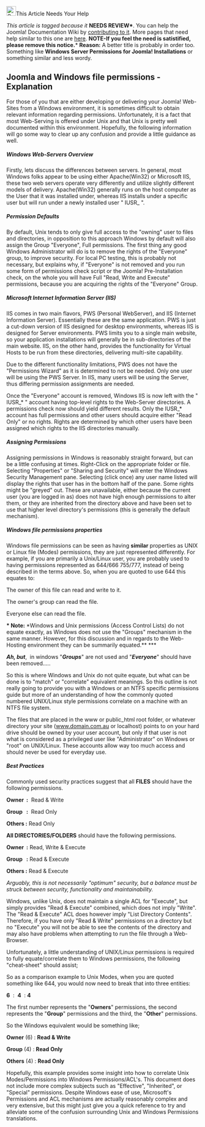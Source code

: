 <!-- Filename: How_do_Windows_file_permissions_work%3F / Display title: How do Windows file permissions work? -->

<img
src="https://docs.joomla.org/images/thumb/4/47/Copyedit.png/25px-Copyedit.png"
decoding="async"
srcset="https://docs.joomla.org/images/thumb/4/47/Copyedit.png/38px-Copyedit.png 1.5x, https://docs.joomla.org/images/thumb/4/47/Copyedit.png/50px-Copyedit.png 2x"
data-file-width="200" data-file-height="200" width="25" height="25"
alt="Copyedit.png" />This Article Needs Your Help

_This article is tagged because it_ **NEEDS REVIEW\***. You can help the
Joomla! Documentation Wiki by <a
href="https://docs.joomla.org//docs.joomla.org/index.php?title=How_do_Windows_file_permissions_work%3F/en&amp;action=edit"
class="external text" target="_blank"
rel="noreferrer noopener">contributing to it</a>.
<span class="small">More pages that need help similar to this one are
[here](https://docs.joomla.org/Category:Needs_review 'Category:Needs review').</span>
<span class="small">**NOTE-If you feel the need is satistified, please
remove this notice.**</span>\*
**Reason:** A better title is probably in order too. Something like
**Windows Server Permissions for Joomla! Installations** or something
similar and less wordy.

## Joomla and Windows file permissions - Explanation

For those of you that are either developing or delivering your Joomla!
Web-Sites from a Windows environment, it is sometimes difficult to
obtain relevant information regarding permissions. Unfortunately, it is
a fact that most Web-Serving is offered under Unix and that Unix is
pretty well documented within this environment. Hopefully, the following
information will go some way to clear up any confusion and provide a
little guidance as well.

##### Windows Web-Servers Overview

Firstly, lets discuss the differences between servers. In general, most
Windows folks appear to be using either Apache(Win32) or Microsoft IIS,
these two web servers operate very differently and utilize slightly
different models of delivery. Apache(Win32) generally runs on the host
computer as the User that it was installed under, whereas IIS installs
under a specific user but will run under a newly installed user " IUSR\_
".

##### Permission Defaults

By default, Unix tends to only give full access to the "owning" user to
files and directories, in opposition to this approach Windows by default
will also assign the Group "Everyone", Full permissions. The first thing
any good Windows Administrator will do is to remove the rights of the
"Everyone" group, to improve security. For local PC testing, this is
probably not necessary, but explains why, if "Everyone" is not removed
and you run some form of permissions check script or the Joomla!
Pre-Installation check, on the whole you will have Full "Read, Write and
Execute" permissions, because you are acquiring the rights of the
"Everyone" Group.

##### Microsoft Internet Information Server (IIS)

IIS comes in two main flavors, PWS (Personal WebServer), and IIS
(Internet Information Server). Essentially these are the same
application. PWS is just a cut-down version of IIS designed for desktop
environments, whereas IIS is designed for Server environments. PWS
limits you to a single main website, so your application installations
will generally be in sub-directories of the main website. IIS, on the
other hand, provides the functionality for Virtual Hosts to be run from
these directories, delivering multi-site capability.

Due to the different functionality limitations, PWS does not have the
"Permissions Wizard" as it is determined to not be needed. Only one user
will be using the PWS Server. In IIS, many users will be using the
Server, thus differing permission assignments are needed.

Once the "Everyone" account is removed, Windows IIS is now left with the
" IUSR\_\* " account having top-level rights to the Web-Server
directories. A permissions check now should yield different results.
Only the IUSR\_\* account has full permissions and other users should
acquire either "Read Only" or no rights. Rights are determined by which
other users have been assigned which rights to the IIS directories
manually.

##### Assigning Permissions

Assigning permissions in Windows is reasonably straight forward, but can
be a little confusing at times. Right-Click on the appropriate folder or
file. Selecting "Properties" or "Sharing and Security" will enter the
Windows Security Management pane. Selecting (click once) any user name
listed will display the rights that user has in the bottom half of the
pane. Some rights might be "greyed" out. These are unavailable, either
because the current user (you are logged in as) does not have high
enough permissions to alter them, or they are inherited from the
directory above and have been set to use that higher level directory's
permissions (this is generally the default mechanism).

##### Windows file permissions properties

Windows file permissions can be seen as having **similar** properties as
UNIX or Linux file (Modes) permissions, they are just represented
differently. For example, if you are primarily a Unix/Linux user, you
are probably used to having permissions represented as 644/666 755/777,
instead of being described in the terms above. So, when you are quoted
to use 644 this equates to:

The owner of this file can read and write to it.

The owner's group can read the file.

Everyone else can read the file.

**\* Note:** \*Windows and Unix permissions (Access Control Lists) do not
equate exactly, as Windows does not use the "Groups" mechanism in the
same manner. However, for this discussion and in regards to the
Web-Hosting environment they can be summarily equated.** \***

**_Ah, but_**,  in windows "**_Groups_**" are not used and
"**_Everyone_**" should have been removed.....

So this is where Windows and Unix do not quite equate, but what can be
done is to "match" or "correlate" equivalent meanings. So this outline
is not really going to provide you with a Windows or an NTFS specific
permissions guide but more of an understanding of how the commonly
quoted numbered UNIX/Linux style permissions correlate on a machine with
an NTFS file system.

The files that are placed in the www or public_html root folder, or
whatever directory your site (www.domain.com.au or localhost) points to
on your hard drive should be owned by your user account, but only if
that user is not what is considered as a privileged user like
"Administrator" on Windows or "root" on UNIX/Linux. These accounts allow
way too much access and should never be used for everyday use.

##### Best Practices

Commonly used security practices suggest that all **FILES** should have
the following permissions.

**Owner  :**  Read & Write

**Group   :**  Read Only

**Others :** Read Only

**All DIRECTORIES/FOLDERS** should have the following permissions.

**Owner  :** Read, Write & Execute

**Group   :** Read & Execute

**Others :** Read & Execute

_Arguably, this is not necessarily "optimum" security, but a balance
must be struck between security, functionality and maintainability._

Windows, unlike Unix, does not maintain a single ACL for "Execute", but
simply provides "Read & Execute" combined, which does not imply "Write".
The "Read & Execute" ACL does however imply "List Directory Contents".
Therefore, if you have only "Read & Write" permissions on a directory
but no "Execute" you will not be able to see the contents of the
directory and may also have problems when attempting to run the file
through a Web-Browser.

Unfortunately, a little understanding of UNIX/Linux permissions is
required to fully equate/correlate them to Windows permissions, the
following "cheat-sheet" should assist;

So as a comparison example to Unix Modes, when you are quoted something
like 644, you would now need to break that into three entities:

**6**  :  **4**  : **4**

The first number represents the "**Owners**" permissions, the second
represents the "**Group**" permissions and the third, the "**Other**"
permissions.

So the Windows equivalent would be something like;

**Owner** (6) : **Read & Write**

**Group** (4) : **Read Only**

**Others** (4) : **Read Only**

Hopefully, this example provides some insight into how to correlate Unix
Modes/Permissions into Windows Permissions/ACL's. This document does not
include more complex subjects such as "Effective", "Inherited", or
"Special" permissions. Despite Windows ease of use, Microsoft's
Permissions and ACL mechanisms are actually reasonably complex and very
extensive, but this might just give you a quick reference to try and
alleviate some of the confusion surrounding Unix and Windows Permissions
translations.
